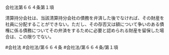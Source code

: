 会社法第６６４条第１項

清算持分会社は、当該清算持分会社の債務を弁済した後でなければ、その財産を社員に分配することができない。ただし、その存否又は額について争いのある債権に係る債務についてその弁済をするために必要と認められる財産を留保した場合は、この限りでない。

#会社法
#会社法/第６６４条
#会社法/第６６４条/第１項
